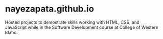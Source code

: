 # nayezapata.github.io
Hosted projects to demostrate skills working with HTML, CSS, and JavaScript while in the Software Development course at College of Western Idaho. 
